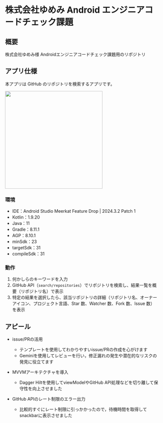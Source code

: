 # 株式会社ゆめみ Android エンジニアコードチェック課題

## 概要

株式会社ゆめみ様 Androidエンジニアコードチェック課題用のリポジトリ


## アプリ仕様

本アプリは GitHub のリポジトリを検索するアプリです。

<img src="docs/app.gif" width="320">

### 環境

- IDE：Android Studio Meerkat Feature Drop | 2024.3.2 Patch 1
- Kotlin：1.9.20
- Java：11
- Gradle：8.11.1
- AGP：8.10.1
- minSdk：23
- targetSdk：31
- compileSdk：31

### 動作

1. 何かしらのキーワードを入力
2. GitHub API（`search/repositories`）でリポジトリを検索し、結果一覧を概要（リポジトリ名）で表示
3. 特定の結果を選択したら、該当リポジトリの詳細（リポジトリ名、オーナーアイコン、プロジェクト言語、Star 数、Watcher 数、Fork 数、Issue 数）を表示

## アピール
<!-- 出来上がり次第，追記・整理していく -->

- issue/PRの活用
    - テンプレートを使用してわかりやすいissue/PRの作成を心がけます
    - Geminiを使用してレビューを行い，修正漏れの発生や潜在的なリスクの発見に役立てます

- MVVMアーキテクチャを導入
    - Dagger Hiltを使用してviewModelやGitHub API処理などを切り離して保守性を向上させました

- GitHub APIのレート制限のエラー出力
    - 比較的すぐにレート制限に引っかかったので，待機時間を取得してsnackbarに表示させました